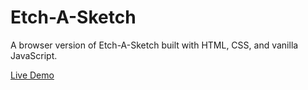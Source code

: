 # Etch-A-Sketch

A browser version of Etch-A-Sketch built with HTML, CSS, and vanilla JavaScript.

[Live Demo](https://quandaworld.github.io/etch-a-sketch/)